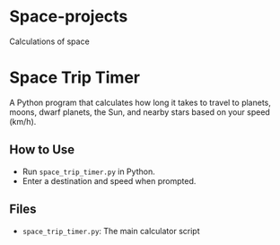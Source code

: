 # Space-projects
Calculations of space
# Space Trip Timer
A Python program that calculates how long it takes to travel to planets, moons, dwarf planets, the Sun, and nearby stars based on your speed (km/h).

## How to Use
- Run `space_trip_timer.py` in Python.
- Enter a destination and speed when prompted.

## Files
- `space_trip_timer.py`: The main calculator script

